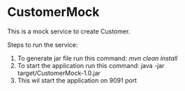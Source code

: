 # CustomerMock
This is a mock service to create Customer.

Steps to run the service:
1) To generate jar file run this command: _mvn clean install_
2) To start the application run this command: java -jar target/CustomerMock-1.0.jar
3) This wil start the application on 9091 port
